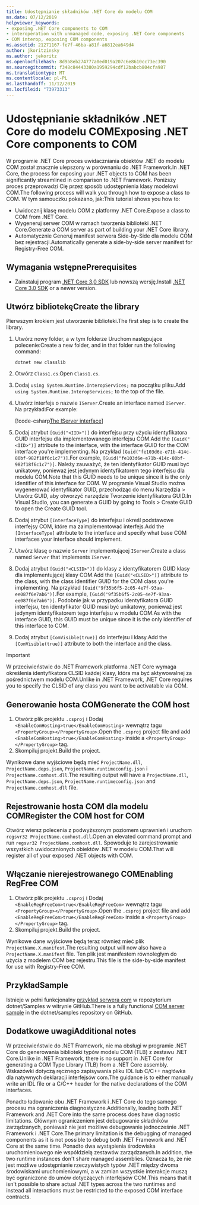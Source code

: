 ```yaml
---
title: Udostępnianie składników .NET Core do modelu COM
ms.date: 07/12/2019
helpviewer_keywords:
- exposing .NET Core components to COM
- interoperation with unmanaged code, exposing .NET Core components
- COM interop, exposing COM components
ms.assetid: 21271167-fe7f-46ba-a81f-a6812ea649d4
author: jkoritzinsky
ms.author: jekoritz
ms.openlocfilehash: 8d9b8eb274777a0ed019a207c6e8610cc73ec390
ms.sourcegitcommit: f348c84443380a1959294cdf12babcb804cfa987
ms.translationtype: MT
ms.contentlocale: pl-PL
ms.lasthandoff: 11/12/2019
ms.locfileid: "73973313"
---
```

# <a name="exposing-net-core-components-to-com"></a><span data-ttu-id="d6e74-102">Udostępnianie składników .NET Core do modelu COM</span><span class="sxs-lookup"><span data-stu-id="d6e74-102">Exposing .NET Core components to COM</span></span>

<span data-ttu-id="d6e74-103">W programie .NET Core proces uwidaczniania obiektów .NET do modelu COM został znacznie ulepszony w porównaniu do .NET Framework.</span><span class="sxs-lookup"><span data-stu-id="d6e74-103">In .NET Core, the process for exposing your .NET objects to COM has been significantly streamlined in comparison to .NET Framework.</span></span> <span data-ttu-id="d6e74-104">Poniższy proces przeprowadzi Cię przez sposób udostępnienia klasy modelowi COM.</span><span class="sxs-lookup"><span data-stu-id="d6e74-104">The following process will walk you through how to expose a class to COM.</span></span> <span data-ttu-id="d6e74-105">W tym samouczku pokazano, jak:</span><span class="sxs-lookup"><span data-stu-id="d6e74-105">This tutorial shows you how to:</span></span>

- <span data-ttu-id="d6e74-106">Uwidocznij klasę modelu COM z platformy .NET Core.</span><span class="sxs-lookup"><span data-stu-id="d6e74-106">Expose a class to COM from .NET Core.</span></span>
- <span data-ttu-id="d6e74-107">Wygeneruj serwer COM w ramach tworzenia biblioteki .NET Core.</span><span class="sxs-lookup"><span data-stu-id="d6e74-107">Generate a COM server as part of building your .NET Core library.</span></span>
- <span data-ttu-id="d6e74-108">Automatycznie Generuj manifest serwera Side-by-Side dla modelu COM bez rejestracji.</span><span class="sxs-lookup"><span data-stu-id="d6e74-108">Automatically generate a side-by-side server manifest for Registry-Free COM.</span></span>

## <a name="prerequisites"></a><span data-ttu-id="d6e74-109">Wymagania wstępne</span><span class="sxs-lookup"><span data-stu-id="d6e74-109">Prerequisites</span></span>

- <span data-ttu-id="d6e74-110">Zainstaluj program [.NET Core 3,0 SDK](https://dotnet.microsoft.com/download) lub nowszą wersję.</span><span class="sxs-lookup"><span data-stu-id="d6e74-110">Install [.NET Core 3.0 SDK](https://dotnet.microsoft.com/download) or a newer version.</span></span>

## <a name="create-the-library"></a><span data-ttu-id="d6e74-111">Utwórz bibliotekę</span><span class="sxs-lookup"><span data-stu-id="d6e74-111">Create the library</span></span>

<span data-ttu-id="d6e74-112">Pierwszym krokiem jest utworzenie biblioteki.</span><span class="sxs-lookup"><span data-stu-id="d6e74-112">The first step is to create the library.</span></span>

1. <span data-ttu-id="d6e74-113">Utwórz nowy folder, a w tym folderze Uruchom następujące polecenie:</span><span class="sxs-lookup"><span data-stu-id="d6e74-113">Create a new folder, and in that folder run the following command:</span></span>
    
    ```dotnetcli
    dotnet new classlib
    ```

2. <span data-ttu-id="d6e74-114">Otwórz `Class1.cs`.</span><span class="sxs-lookup"><span data-stu-id="d6e74-114">Open `Class1.cs`.</span></span>
3. <span data-ttu-id="d6e74-115">Dodaj `using System.Runtime.InteropServices;` na początku pliku.</span><span class="sxs-lookup"><span data-stu-id="d6e74-115">Add `using System.Runtime.InteropServices;` to the top of the file.</span></span>
4. <span data-ttu-id="d6e74-116">Utwórz interfejs o nazwie `IServer`.</span><span class="sxs-lookup"><span data-stu-id="d6e74-116">Create an interface named `IServer`.</span></span> <span data-ttu-id="d6e74-117">Na przykład:</span><span class="sxs-lookup"><span data-stu-id="d6e74-117">For example:</span></span>

   [!code-csharp[The IServer interface](~/samples/core/extensions/COMServerDemo/COMContract/IServer.cs)]

5. <span data-ttu-id="d6e74-118">Dodaj atrybut `[Guid("<IID>")]` do interfejsu przy użyciu identyfikatora GUID interfejsu dla implementowanego interfejsu COM.</span><span class="sxs-lookup"><span data-stu-id="d6e74-118">Add the `[Guid("<IID>")]` attribute to the interface, with the interface GUID for the COM interface you're implementing.</span></span> <span data-ttu-id="d6e74-119">Na przykład `[Guid("fe103d6e-e71b-414c-80bf-982f18f6c1c7")]`.</span><span class="sxs-lookup"><span data-stu-id="d6e74-119">For example, `[Guid("fe103d6e-e71b-414c-80bf-982f18f6c1c7")]`.</span></span> <span data-ttu-id="d6e74-120">Należy zauważyć, że ten identyfikator GUID musi być unikatowy, ponieważ jest jedynym identyfikatorem tego interfejsu dla modelu COM.</span><span class="sxs-lookup"><span data-stu-id="d6e74-120">Note that this GUID needs to be unique since it is the only identifier of this interface for COM.</span></span> <span data-ttu-id="d6e74-121">W programie Visual Studio można wygenerować identyfikator GUID, przechodząc do menu Narzędzia > Utwórz GUID, aby otworzyć narzędzie Tworzenie identyfikatora GUID.</span><span class="sxs-lookup"><span data-stu-id="d6e74-121">In Visual Studio, you can generate a GUID by going to Tools > Create GUID to open the Create GUID tool.</span></span>
6. <span data-ttu-id="d6e74-122">Dodaj atrybut `[InterfaceType]` do interfejsu i określ podstawowe interfejsy COM, które ma zaimplementować interfejs.</span><span class="sxs-lookup"><span data-stu-id="d6e74-122">Add the `[InterfaceType]` attribute to the interface and specify what base COM interfaces your interface should implement.</span></span>
7. <span data-ttu-id="d6e74-123">Utwórz klasę o nazwie `Server` implementującej `IServer`.</span><span class="sxs-lookup"><span data-stu-id="d6e74-123">Create a class named `Server` that implements `IServer`.</span></span>
8. <span data-ttu-id="d6e74-124">Dodaj atrybut `[Guid("<CLSID>")]` do klasy z identyfikatorem GUID klasy dla implementującej klasy COM.</span><span class="sxs-lookup"><span data-stu-id="d6e74-124">Add the `[Guid("<CLSID>")]` attribute to the class, with the class identifier GUID for the COM class you're implementing.</span></span> <span data-ttu-id="d6e74-125">Na przykład `[Guid("9f35b6f5-2c05-4e7f-93aa-ee087f6e7ab6")]`.</span><span class="sxs-lookup"><span data-stu-id="d6e74-125">For example, `[Guid("9f35b6f5-2c05-4e7f-93aa-ee087f6e7ab6")]`.</span></span> <span data-ttu-id="d6e74-126">Podobnie jak w przypadku identyfikatora GUID interfejsu, ten identyfikator GUID musi być unikatowy, ponieważ jest jedynym identyfikatorem tego interfejsu w modelu COM.</span><span class="sxs-lookup"><span data-stu-id="d6e74-126">As with the interface GUID, this GUID must be unique since it is the only identifier of this interface to COM.</span></span>
9. <span data-ttu-id="d6e74-127">Dodaj atrybut `[ComVisible(true)]` do interfejsu i klasy.</span><span class="sxs-lookup"><span data-stu-id="d6e74-127">Add the `[ComVisible(true)]` attribute to both the interface and the class.</span></span>

> [!IMPORTANT]
> <span data-ttu-id="d6e74-128">W przeciwieństwie do .NET Framework platforma .NET Core wymaga określenia identyfikatora CLSID każdej klasy, która ma być aktywowalnej za pośrednictwem modelu COM.</span><span class="sxs-lookup"><span data-stu-id="d6e74-128">Unlike in .NET Framework, .NET Core requires you to specify the CLSID of any class you want to be activatable via COM.</span></span>

## <a name="generate-the-com-host"></a><span data-ttu-id="d6e74-129">Generowanie hosta COM</span><span class="sxs-lookup"><span data-stu-id="d6e74-129">Generate the COM host</span></span>

1. <span data-ttu-id="d6e74-130">Otwórz plik projektu `.csproj` i Dodaj `<EnableComHosting>true</EnableComHosting>` wewnątrz tagu `<PropertyGroup></PropertyGroup>`.</span><span class="sxs-lookup"><span data-stu-id="d6e74-130">Open the `.csproj` project file and add `<EnableComHosting>true</EnableComHosting>` inside a `<PropertyGroup></PropertyGroup>` tag.</span></span>
2. <span data-ttu-id="d6e74-131">Skompiluj projekt.</span><span class="sxs-lookup"><span data-stu-id="d6e74-131">Build the project.</span></span>

<span data-ttu-id="d6e74-132">Wynikowe dane wyjściowe będą mieć `ProjectName.dll`, `ProjectName.deps.json`, `ProjectName.runtimeconfig.json` i `ProjectName.comhost.dll`.</span><span class="sxs-lookup"><span data-stu-id="d6e74-132">The resulting output will have a `ProjectName.dll`, `ProjectName.deps.json`, `ProjectName.runtimeconfig.json` and `ProjectName.comhost.dll` file.</span></span>

## <a name="register-the-com-host-for-com"></a><span data-ttu-id="d6e74-133">Rejestrowanie hosta COM dla modelu COM</span><span class="sxs-lookup"><span data-stu-id="d6e74-133">Register the COM host for COM</span></span>

<span data-ttu-id="d6e74-134">Otwórz wiersz polecenia z podwyższonym poziomem uprawnień i uruchom `regsvr32 ProjectName.comhost.dll`.</span><span class="sxs-lookup"><span data-stu-id="d6e74-134">Open an elevated command prompt and run `regsvr32 ProjectName.comhost.dll`.</span></span> <span data-ttu-id="d6e74-135">Spowoduje to zarejestrowanie wszystkich uwidocznionych obiektów .NET w modelu COM.</span><span class="sxs-lookup"><span data-stu-id="d6e74-135">That will register all of your exposed .NET objects with COM.</span></span>

## <a name="enabling-regfree-com"></a><span data-ttu-id="d6e74-136">Włączanie nierejestrowanego COM</span><span class="sxs-lookup"><span data-stu-id="d6e74-136">Enabling RegFree COM</span></span>

1. <span data-ttu-id="d6e74-137">Otwórz plik projektu `.csproj` i Dodaj `<EnableRegFreeCom>true</EnableRegFreeCom>` wewnątrz tagu `<PropertyGroup></PropertyGroup>`.</span><span class="sxs-lookup"><span data-stu-id="d6e74-137">Open the `.csproj` project file and add `<EnableRegFreeCom>true</EnableRegFreeCom>` inside a `<PropertyGroup></PropertyGroup>` tag.</span></span>
2. <span data-ttu-id="d6e74-138">Skompiluj projekt.</span><span class="sxs-lookup"><span data-stu-id="d6e74-138">Build the project.</span></span>

<span data-ttu-id="d6e74-139">Wynikowe dane wyjściowe będą teraz również mieć plik `ProjectName.X.manifest`.</span><span class="sxs-lookup"><span data-stu-id="d6e74-139">The resulting output will now also have a `ProjectName.X.manifest` file.</span></span> <span data-ttu-id="d6e74-140">Ten plik jest manifestem równoległym do użycia z modelem COM bez rejestru.</span><span class="sxs-lookup"><span data-stu-id="d6e74-140">This file is the side-by-side manifest for use with Registry-Free COM.</span></span>

## <a name="sample"></a><span data-ttu-id="d6e74-141">Przykład</span><span class="sxs-lookup"><span data-stu-id="d6e74-141">Sample</span></span>

<span data-ttu-id="d6e74-142">Istnieje w pełni funkcjonalny [przykład serwera com](https://github.com/dotnet/samples/tree/master/core/extensions/COMServerDemo) w repozytorium dotnet/Samples w witrynie GitHub.</span><span class="sxs-lookup"><span data-stu-id="d6e74-142">There is a fully functional [COM server sample](https://github.com/dotnet/samples/tree/master/core/extensions/COMServerDemo) in the dotnet/samples repository on GitHub.</span></span>

## <a name="additional-notes"></a><span data-ttu-id="d6e74-143">Dodatkowe uwagi</span><span class="sxs-lookup"><span data-stu-id="d6e74-143">Additional notes</span></span>

<span data-ttu-id="d6e74-144">W przeciwieństwie do .NET Framework, nie ma obsługi w programie .NET Core do generowania biblioteki typów modelu COM (TLB) z zestawu .NET Core.</span><span class="sxs-lookup"><span data-stu-id="d6e74-144">Unlike in .NET Framework, there is no support in .NET Core for generating a COM Type Library (TLB) from a .NET Core assembly.</span></span> <span data-ttu-id="d6e74-145">Wskazówki dotyczą ręcznego zapisywania pliku IDL lub C/C++ nagłówka dla natywnych deklaracji interfejsów com.</span><span class="sxs-lookup"><span data-stu-id="d6e74-145">The guidance is to either manually write an IDL file or a C/C++ header for the native declarations of the COM interfaces.</span></span>

<span data-ttu-id="d6e74-146">Ponadto ładowanie obu .NET Framework i .NET Core do tego samego procesu ma ograniczenia diagnostyczne.</span><span class="sxs-lookup"><span data-stu-id="d6e74-146">Additionally, loading both .NET Framework and .NET Core into the same process does have diagnostic limitations.</span></span> <span data-ttu-id="d6e74-147">Głównym ograniczeniem jest debugowanie składników zarządzanych, ponieważ nie jest możliwe debugowanie jednocześnie .NET Framework i .NET Core.</span><span class="sxs-lookup"><span data-stu-id="d6e74-147">The primary limitation is the debugging of managed components as it is not possible to debug both .NET Framework and .NET Core at the same time.</span></span> <span data-ttu-id="d6e74-148">Ponadto dwa wystąpienia środowiska uruchomieniowego nie współdzielą zestawów zarządzanych.</span><span class="sxs-lookup"><span data-stu-id="d6e74-148">In addition, the two runtime instances don't share managed assemblies.</span></span> <span data-ttu-id="d6e74-149">Oznacza to, że nie jest możliwe udostępnianie rzeczywistych typów .NET między dwoma środowiskami uruchomieniowymi, a w zamian wszystkie interakcje muszą być ograniczone do umów dotyczących interfejsów COM.</span><span class="sxs-lookup"><span data-stu-id="d6e74-149">This means that it isn't possible to share actual .NET types across the two runtimes and instead all interactions must be restricted to the exposed COM interface contracts.</span></span>
